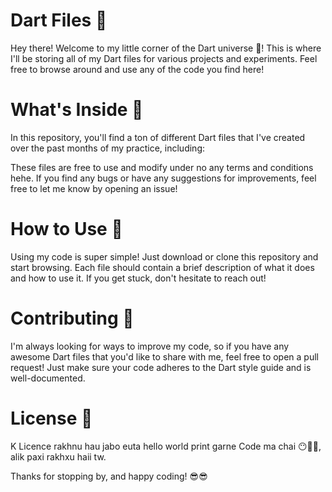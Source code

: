 # Dart Files 🚀

Hey there! Welcome to my little corner of the Dart universe 🌌! This is where I'll be storing all of my Dart files for various projects and experiments. Feel free to browse around and use any of the code you find here!

# What's Inside 🧐
In this repository, you'll find a ton of different Dart files that I've created over the past months of my practice, including:


These files are free to use and modify under no any terms and conditions hehe. If you find any bugs or have any suggestions for improvements, feel free to let me know by opening an issue!

# How to Use 🤔

Using my code is super simple! Just download or clone this repository and start browsing. Each file should contain a brief description of what it does and how to use it. If you get stuck, don't hesitate to reach out!


# Contributing 🤝

I'm always looking for ways to improve my code, so if you have any awesome Dart files that you'd like to share with me, feel free to open a pull request! Just make sure your code adheres to the Dart style guide and is well-documented.

# License 📝

K Licence rakhnu hau jabo euta hello world print garne Code ma chai 😶🤨🫡, alik paxi rakhxu haii tw.

Thanks for stopping by, and happy coding! 😎😎
